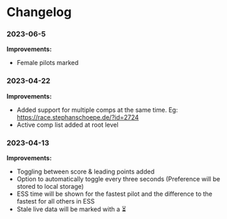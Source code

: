 
# Changelog

### 2023-06-5

**Improvements:**

- Female pilots marked

### 2023-04-22

**Improvements:**

- Added support for multiple comps at the same time. Eg: https://race.stephanschoepe.de/?id=2724
- Active comp list added at root level

### 2023-04-13

**Improvements:**

- Toggling between score & leading points added
- Option to automatically toggle every three seconds (Preference will be stored to local storage)
- ESS time will be shown for the fastest pilot and the difference to the fastest for all others in ESS
- Stale live data will be marked with a ⏳


